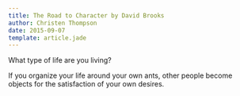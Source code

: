 ```yaml
---
title: The Road to Character by David Brooks
author: Christen Thompson
date: 2015-09-07
template: article.jade 
---
```


What type of life are you living?

<span class="more"></span>

If you organize your life around your own ants, other people become objects for the satisfaction of your own desires.